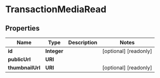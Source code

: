 

# TransactionMediaRead



## Properties

| Name | Type | Description | Notes |
|------------ | ------------- | ------------- | -------------|
|**id** | **Integer** |  |  [optional] [readonly] |
|**publicUrl** | **URI** |  |  |
|**thumbnailUrl** | **URI** |  |  [optional] [readonly] |




